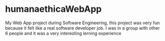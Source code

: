 # humanaethicaWebApp
My Web App project during Software Engineering, this project was very fun because it felt like a real software developer job. I was in a group with other 6 people and it was a very interesting lerning experience
